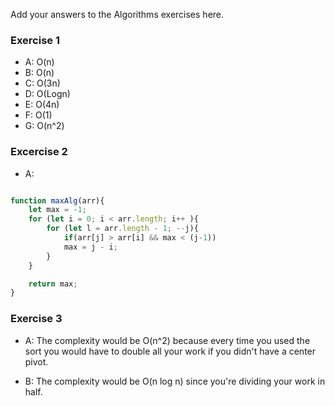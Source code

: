 Add your answers to the Algorithms exercises here.


### Exercise 1

+ A: O(n)
+ B: O(n)
+ C: O(3n)
+ D: O(Logn)
+ E: O(4n)
+ F: O(1)
+ G: O(n^2)


### Excercise 2

+ A:

```javascript

function maxAlg(arr){
    let max = -1;
    for (let i = 0; i < arr.length; i++ ){
        for (let l = arr.length - 1; --j){
            if(arr[j] > arr[i] && max < (j-1))
            max = j - i;
        }
    }

    return max;
}

```

### Exercise 3

+ A: The complexity would be O(n^2) because every time you used the sort you would have to double all your work if you didn't have a center pivot.

+ B: The complexity would be O(n log n) since you're dividing your work in half.